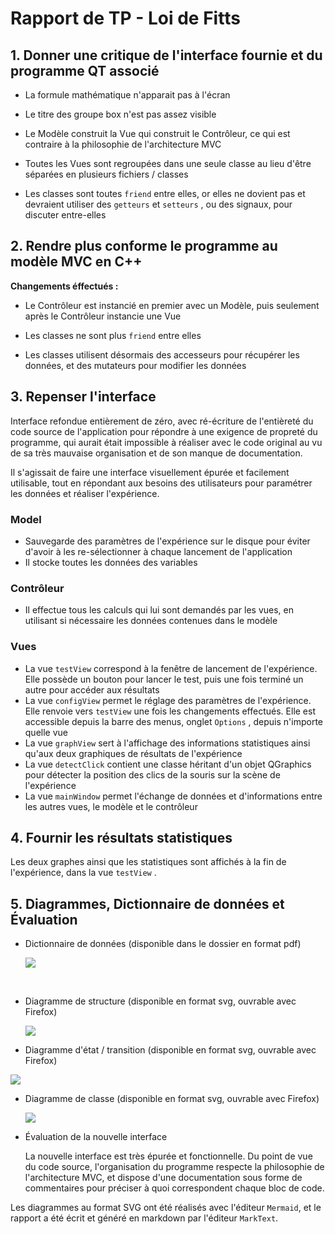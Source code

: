 # Rapport de TP - Loi de Fitts

## 1. Donner une critique de l'interface fournie et du programme QT associé

- La formule mathématique n'apparait pas à l'écran

- Le titre des groupe box n'est pas assez visible

- Le Modèle construit la Vue qui construit le Contrôleur, ce qui est contraire à la philosophie de l'architecture MVC

- Toutes les Vues sont regroupées dans une seule classe au lieu d'être séparées en plusieurs fichiers / classes

- Les classes sont toutes `friend` entre elles, or elles ne dovient pas et devraient utiliser des `getteurs` et `setteurs` , ou des signaux, pour discuter entre-elles

## 2. Rendre plus conforme le programme au modèle MVC en C++

**Changements éffectués :** 

- Le Contrôleur est instancié en premier avec un Modèle, puis seulement après le Contrôleur instancie une Vue

- Les classes ne sont plus `friend` entre elles

- Les classes utilisent désormais des accesseurs pour récupérer les données, et des mutateurs pour modifier les données

## 3. Repenser l'interface

Interface refondue entièrement de zéro, avec ré-écriture de l'entièreté du code source de l'application pour répondre à une exigence de propreté du programme, qui aurait était impossible à réaliser avec le code original au vu de sa très mauvaise organisation et de son manque de documentation. 

Il s'agissait de faire une interface visuellement épurée et facilement utilisable, tout en répondant aux besoins des utilisateurs pour paramétrer les données et réaliser l'expérience.

### Model

- Sauvegarde des paramètres de l'expérience sur le disque pour éviter d'avoir à les re-sélectionner à chaque lancement de l'application
- Il stocke toutes les données des variables

### Contrôleur

- Il effectue tous les calculs qui lui sont demandés par les vues, en utilisant si nécessaire les données contenues dans le modèle

### Vues

- La vue `testView` correspond à la fenêtre de lancement de l'expérience. Elle possède un bouton pour lancer le test, puis une fois terminé un autre pour accéder aux résultats
- La vue `configView` permet le réglage des paramètres de l'expérience. Elle renvoie vers `testView`  une fois les changements effectués. Elle est accessible depuis la barre des menus, onglet `Options` , depuis n'importe quelle vue
- La vue `graphView` sert à l'affichage des informations statistiques ainsi qu'aux deux graphiques de résultats de l'expérience
- La vue `detectClick` contient une classe héritant d'un objet QGraphics pour détecter la position des clics de la souris sur la scène de l'expérience
- La vue `mainWindow` permet l'échange de données et d'informations entre les autres vues, le modèle et le contrôleur

## 4. Fournir les résultats statistiques

Les deux graphes ainsi que les statistiques sont affichés à la fin de l'expérience, dans la vue `testView` .

## 5. Diagrammes, Dictionnaire de données et Évaluation

- Dictionnaire de données (disponible dans le dossier en format pdf)
  
  ![](/Users/nathan/Documents/UTBM/S2/HM40/TP/TP_Fitts/Fitts/TP_loiFitts/doc/Dictionnaire%20de%20Données/DictionnaireDeDonnees.png)

   

- Diagramme de structure (disponible en format svg, ouvrable avec Firefox)
  
  ![](/Users/nathan/Documents/UTBM/S2/HM40/TP/TP_Fitts/Fitts/TP_loiFitts/doc/Diagrammes/structureDiagram.svg)

- Diagramme d'état / transition (disponible en format svg, ouvrable avec Firefox)

![](/Users/nathan/Documents/UTBM/S2/HM40/TP/TP_Fitts/Fitts/TP_loiFitts/doc/Diagrammes/stateTransitionDiagram.svg)

- Diagramme de classe (disponible en format svg, ouvrable avec Firefox)
  
  ![](/Users/nathan/Documents/UTBM/S2/HM40/TP/TP_Fitts/Fitts/TP_loiFitts/doc/Diagrammes/classDiagram.svg)

- Évaluation de la nouvelle interface
  
  La nouvelle interface est très épurée et fonctionnelle. Du point de vue du code source, l'organisation du programme respecte la philosophie de l'architecture MVC, et dispose d'une documentation sous forme de commentaires pour préciser à quoi correspondent chaque bloc de code.



Les diagrammes au format SVG ont été réalisés avec l'éditeur `Mermaid`, et le rapport a été écrit et généré en markdown par l'éditeur `MarkText`.
